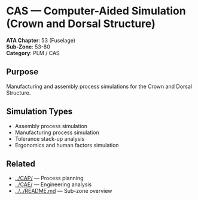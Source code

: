 # CAS — Computer-Aided Simulation (Crown and Dorsal Structure)

**ATA Chapter**: 53 (Fuselage)  
**Sub-Zone**: 53-80  
**Category**: PLM / CAS

## Purpose

Manufacturing and assembly process simulations for the Crown and Dorsal Structure.

## Simulation Types

- Assembly process simulation
- Manufacturing process simulation
- Tolerance stack-up analysis
- Ergonomics and human factors simulation

## Related

- [../CAP/](../CAP/) — Process planning
- [../CAE/](../CAE/) — Engineering analysis
- [../../README.md](../../README.md) — Sub-zone overview
